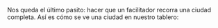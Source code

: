 Nos queda el último pasito: hacer que un facilitador recorra una ciudad completa. Así es cómo se ve una ciudad en nuestro tablero:

